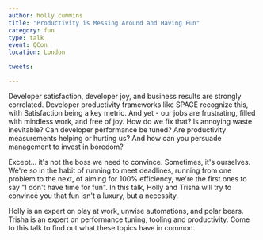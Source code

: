 ```yaml
---
author: holly cummins
title: "Productivity is Messing Around and Having Fun"
category: fun
type: talk
event: QCon
location: London

tweets:

---
```


Developer satisfaction, developer joy, and business results are strongly correlated. Developer productivity frameworks like SPACE recognize this, with Satisfaction being a key metric. And yet - our jobs are frustrating, filled with mindless work, and free of joy. How do we fix that? Is annoying waste inevitable? Can developer performance be tuned? Are productivity measurements helping or hurting us? And how can you persuade management to invest in boredom?

Except... it's not the boss we need to convince. Sometimes, it's ourselves. We're so in the habit of running to meet deadlines, running from one problem to the next, of aiming for 100% efficiency, we're the first ones to say "I don't have time for fun". In this talk, Holly and Trisha will try to convince you that fun isn't a luxury, but a necessity.

Holly is an expert on play at work, unwise automations, and polar bears. Trisha is an expert on performance tuning, tooling and productivity. Come to this talk to find out what these topics have in common.